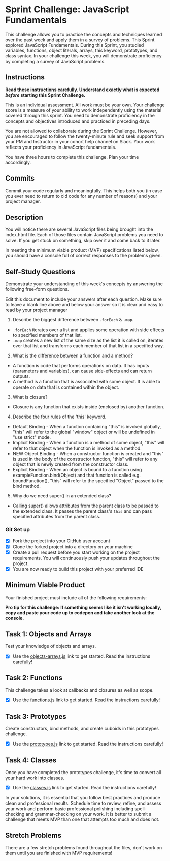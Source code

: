# Sprint Challenge: JavaScript Fundamentals

This challenge allows you to practice the concepts and techniques learned over the past week and apply them in a survey of problems. This Sprint explored JavaScript Fundamentals. During this Sprint, you studied variables, functions, object literals, arrays, this keyword, prototypes, and class syntax. In your challenge this week, you will demonstrate proficiency by completing a survey of JavaScript problems.

## Instructions

**Read these instructions carefully. Understand exactly what is expected _before_ starting this Sprint Challenge.**

This is an individual assessment. All work must be your own. Your challenge score is a measure of your ability to work independently using the material covered through this sprint. You need to demonstrate proficiency in the concepts and objectives introduced and practiced in preceding days.

You are not allowed to collaborate during the Sprint Challenge. However, you are encouraged to follow the twenty-minute rule and seek support from your PM and Instructor in your cohort help channel on Slack. Your work reflects your proficiency in JavaScript fundamentals.

You have three hours to complete this challenge. Plan your time accordingly.

## Commits

Commit your code regularly and meaningfully. This helps both you (in case you ever need to return to old code for any number of reasons) and your project manager.

## Description

You will notice there are several JavaScript files being brought into the index.html file.  Each of those files contain JavaScript problems you need to solve.  If you get stuck on something, skip over it and come back to it later.

In meeting the minimum viable product (MVP) specifications listed below, you should have a console full of correct responses to the problems given.

## Self-Study Questions

Demonstrate your understanding of this week's concepts by answering the following free-form questions.

Edit this document to include your answers after each question. Make sure to leave a blank line above and below your answer so it is clear and easy to read by your project manager

1. Describe the biggest difference between `.forEach` & `.map`.
* `.forEach` iterates over a list and applies some operation with side effects to specified members of that list.
* `.map` creates a new list of the same size as the list it is called on, iterates over that list and transforms each member of that list in a specified way.

2. What is the difference between a function and a method?
* A function is code that performs operations on data. It has inputs (parameters and variables), can cause side-effects and can return outputs.
* A method is a function that is associated with some object. It is able to operate on data that is contained within the object.

3. What is closure?
* Closure is any function that exists inside (enclosed by) another function.

4. Describe the four rules of the 'this' keyword.
* Default Binding - When a function containing "this" is invoked globally, "this" will refer to the global "window" object or will be undefined in "use strict" mode.
* Implicit Binding - When a function is a method of some object, "this" will refer to that object when the function is invoked as a method.
* NEW Object Binding - When a constructor function is created and "this" is used in the body of the constructor function, "this" will refer to any object that is newly created from the constructor class.
* Explicit Binding - When an object is bound to a function using exampleFunction.bind(Object) and that function is called e.g. boundFunction(), "this" will refer to the specified "Object" passed to the bind method.

5. Why do we need super() in an extended class?
* Calling super() allows attributes from the parent class to be passed to the extended class. It passes the parent class's `this` and can pass specified attributes from the parent class.

### Git Set up

* [x] Fork the project into your GitHub user account
* [x] Clone the forked project into a directory on your machine
* [x] Create a pull request before you start working on the project requirements.  You will continuously push your updates throughout the project.
* [x] You are now ready to build this project with your preferred IDE

## Minimum Viable Product

Your finished project must include all of the following requirements:

**Pro tip for this challenge: If something seems like it isn't working locally, copy and paste your code up to codepen and take another look at the console.**

## Task 1: Objects and Arrays
Test your knowledge of objects and arrays.
* [x] Use the [objects-arrays.js](challenges/objects-arrays.js) link to get started.  Read the instructions carefully!

## Task 2: Functions
This challenge takes a look at callbacks and closures as well as scope.
* [x] Use the [functions.js](challenges/functions.js) link to get started. Read the instructions carefully!

## Task 3: Prototypes
Create constructors, bind methods, and create cuboids in this prototypes challenge.
* [x] Use the [prototypes.js](challenges/prototypes.js) link to get started. Read the instructions carefully!

## Task 4: Classes
Once you have completed the prototypes challenge, it's time to convert all your hard work into classes.
* [x] Use the [classes.js](challenges/classes.js) link to get started. Read the instructions carefully!

In your solutions, it is essential that you follow best practices and produce clean and professional results. Schedule time to review, refine, and assess your work and perform basic professional polishing including spell-checking and grammar-checking on your work. It is better to submit a challenge that meets MVP than one that attempts too much and does not.

## Stretch Problems

There are a few stretch problems found throughout the files, don't work on them until you are finished with MVP requirements!
